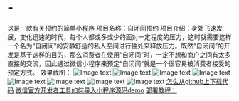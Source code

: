 # -
这是一款有关预约的简单小程序
项目名称：自闭间预约
项目介绍：身处飞速发展，变化迅速的时代，每个人都或多或少的面对一定程度的压力，这时就需要这样一个名为“自闭间”的安静舒适的私人空间进行独处来释放压力。既然“自闭间”的开发是基于这样的目的，那么消费者在使用“自闭间”时，一定不想和商户之间有太多直接的交流，因此通过微信小程序来预定“自闭间”就是一个很容易被消费者接受的预定方式。
效果截图：
![Image text](https://github.com/xxiaoyueyue/zibijian/blob/lala/image1/1.png)
![Image text](https://github.com/xxiaoyueyue/zibijian/blob/lala/image1/2.png)
![Image text](https://github.com/xxiaoyueyue/zibijian/blob/lala/image1/3.png)
![Image text](https://github.com/xxiaoyueyue/zibijian/blob/lala/image1/4.png)
![Image text](https://github.com/xxiaoyueyue/zibijian/blob/lala/image1/5.png)
![Image text](https://github.com/xxiaoyueyue/zibijian/blob/lala/image1/6.png)
![Image text](https://github.com/xxiaoyueyue/zibijian/blob/lala/image1/7.png)
![Image text](https://github.com/xxiaoyueyue/zibijian/blob/lala/image1/8.png)
[怎么从github上下载代码](https://jingyan.baidu.com/article/ad310e8009ff2a1848f49e45.html)
[微信官方开发者工具如何导入小程序源码demo](https://blog.csdn.net/qq_42109089/article/details/80305002)
[部署教程：](https://v.qq.com/x/page/q3152rxnvoq.html?pcsharecode=Duu6rcjO)
